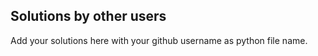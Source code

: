## Solutions by other users

Add your solutions here with your github username as python file name.
